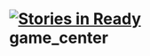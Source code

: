 [![Stories in Ready](https://badge.waffle.io/killuavx/game_center.png?label=ready)](https://waffle.io/killuavx/game_center)  
game_center
===========
